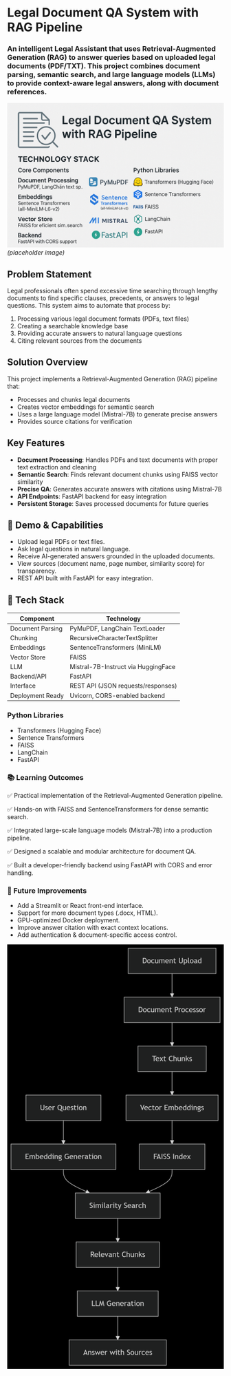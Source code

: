 # Legal Document QA System with RAG Pipeline

### An intelligent Legal Assistant that uses **Retrieval-Augmented Generation (RAG)** to answer queries based on uploaded legal documents (PDF/TXT). This project combines document parsing, semantic search, and large language models (LLMs) to provide context-aware legal answers, along with document references.

![Legal Document Analysis](Banner.png) *(placeholder image)*

## Problem Statement

Legal professionals often spend excessive time searching through lengthy documents to find specific clauses, precedents, or answers to legal questions. This system aims to automate that process by:

1. Processing various legal document formats (PDFs, text files)
2. Creating a searchable knowledge base
3. Providing accurate answers to natural language questions
4. Citing relevant sources from the documents

## Solution Overview

This project implements a Retrieval-Augmented Generation (RAG) pipeline that:

- Processes and chunks legal documents
- Creates vector embeddings for semantic search
- Uses a large language model (Mistral-7B) to generate precise answers
- Provides source citations for verification

## Key Features

- **Document Processing**: Handles PDFs and text documents with proper text extraction and cleaning
- **Semantic Search**: Finds relevant document chunks using FAISS vector similarity
- **Precise QA**: Generates accurate answers with citations using Mistral-7B
- **API Endpoints**: FastAPI backend for easy integration
- **Persistent Storage**: Saves processed documents for future queries

## 🚀 Demo & Capabilities

- Upload legal PDFs or text files.
- Ask legal questions in natural language.
- Receive AI-generated answers grounded in the uploaded documents.
- View sources (document name, page number, similarity score) for transparency.
- REST API built with FastAPI for easy integration.


## 🧰 Tech Stack

| Component            | Technology                              |
|---------------------|------------------------------------------|
| Document Parsing     | PyMuPDF, LangChain TextLoader            |
| Chunking             | RecursiveCharacterTextSplitter           |
| Embeddings           | SentenceTransformers (MiniLM)            |
| Vector Store         | FAISS                                    |
| LLM                  | Mistral-7B-Instruct via HuggingFace      |
| Backend/API          | FastAPI                                  |
| Interface            | REST API (JSON requests/responses)       |
| Deployment Ready     | Uvicorn, CORS-enabled backend            |

### Python Libraries
- Transformers (Hugging Face)
- Sentence Transformers
- FAISS
- LangChain
- FastAPI
### 📚 Learning Outcomes
✅ Practical implementation of the Retrieval-Augmented Generation pipeline.

✅ Hands-on with FAISS and SentenceTransformers for dense semantic search.

✅ Integrated large-scale language models (Mistral-7B) into a production pipeline.

✅ Designed a scalable and modular architecture for document QA.

✅ Built a developer-friendly backend using FastAPI with CORS and error handling.

### 🔧 Future Improvements
- Add a Streamlit or React front-end interface.
- Support for more document types (.docx, HTML).
- GPU-optimized Docker deployment.
- Improve answer citation with exact context locations.
- Add authentication & document-specific access control.

  
![Oroject Structure](Structure.png)
